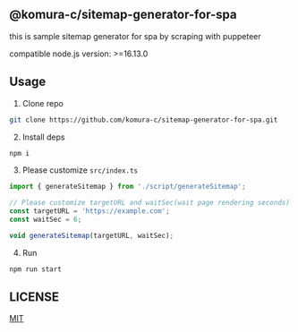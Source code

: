 ## @komura-c/sitemap-generator-for-spa

this is sample sitemap generator for spa by scraping with puppeteer

compatible node.js version: >=16.13.0

## Usage

1. Clone repo
```bash
git clone https://github.com/komura-c/sitemap-generator-for-spa.git
```

2. Install deps
```bash
npm i
```

3. Please customize `src/index.ts`

```ts
import { generateSitemap } from './script/generateSitemap';

// Please customize targetURL and waitSec(wait page rendering seconds)
const targetURL = 'https://example.com';
const waitSec = 6;

void generateSitemap(targetURL, waitSec);
```

4. Run
```bash
npm run start
```

## LICENSE

[MIT](http://opensource.org/licenses/mit-license.php)
